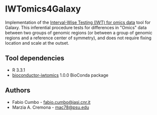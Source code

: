 # IWTomics4Galaxy

Implementation of the [Interval-Wise Testing (IWT) for omics data](https://bioconductor.org/packages/release/bioc/html/IWTomics.html) tool for Galaxy. This inferential procedure tests for differences in "Omics" data between two groups of genomic regions (or between a group of genomic regions and a reference center of symmetry), and does not require fixing location and scale at the outset.

## Tool dependencies
- R 3.3.1
- [bioconductor-iwtomics](https://github.com/bioconda/bioconda-recipes/tree/master/recipes/bioconductor-iwtomics) 1.0.0 BioConda package

## Authors
- Fabio Cumbo - fabio.cumbo@iasi.cnr.it
- Marzia A. Cremona - mac78@psu.edu
